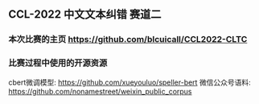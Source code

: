 ## CCL-2022 中文文本纠错 赛道二
### 本次比赛的主页 https://github.com/blcuicall/CCL2022-CLTC
### 比赛过程中使用的开源资源
cbert微调模型: https://github.com/xueyouluo/speller-bert
微信公众号语料: https://github.com/nonamestreet/weixin_public_corpus


